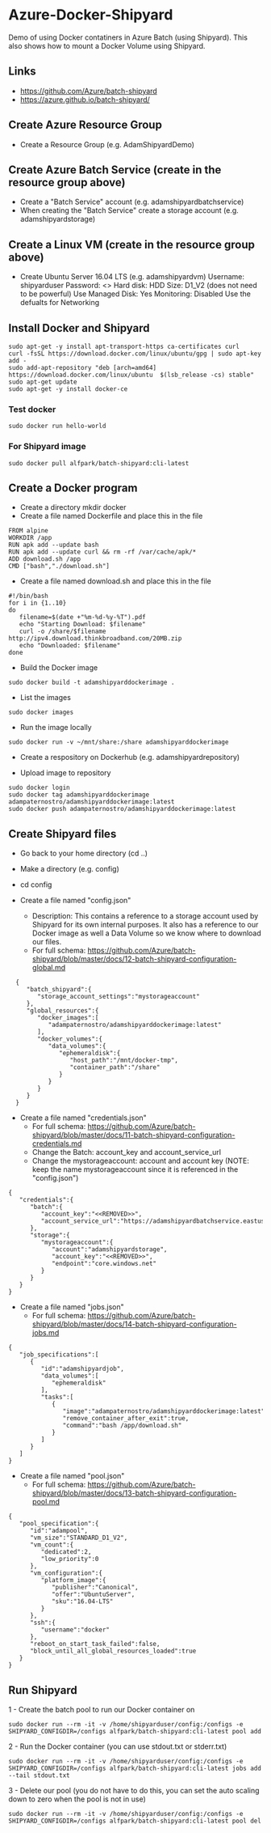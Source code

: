# Azure-Docker-Shipyard
Demo of using Docker contatiners in Azure Batch (using Shipyard).  This also shows how to mount a Docker Volume using Shipyard.

## Links
- https://github.com/Azure/batch-shipyard
- https://azure.github.io/batch-shipyard/

## Create Azure Resource Group
- Create a Resource Group (e.g. AdamShipyardDemo)

## Create Azure Batch Service (create in the resource group above)
- Create a "Batch Service" account (e.g. adamshipyardbatchservice)
- When creating the "Batch Service" create a storage account (e.g. adamshipyardstorage)

## Create a Linux VM (create in the resource group above)
- Create Ubuntu Server 16.04 LTS  (e.g. adamshipyardvm)
    Username: shipyarduser  Password: <<REMOVED>> 
    Hard disk: HDD
    Size: D1_V2 (does not need to be powerful)
    Use Managed Disk: Yes
    Monitoring: Disabled
    Use the defualts for Networking

## Install Docker and Shipyard
```
sudo apt-get -y install apt-transport-https ca-certificates curl
curl -fsSL https://download.docker.com/linux/ubuntu/gpg | sudo apt-key add -
sudo add-apt-repository "deb [arch=amd64] https://download.docker.com/linux/ubuntu  $(lsb_release -cs) stable"  
sudo apt-get update
sudo apt-get -y install docker-ce
```

### Test docker
```
sudo docker run hello-world
```

### For Shipyard image
```
sudo docker pull alfpark/batch-shipyard:cli-latest 
```

## Create a Docker program
- Create a directory mkdir docker
- Create a file named Dockerfile and place this in the file
```
FROM alpine
WORKDIR /app
RUN apk add --update bash
RUN apk add --update curl && rm -rf /var/cache/apk/*
ADD download.sh /app
CMD ["bash","./download.sh"]
```

- Create a file named download.sh and place this in the file
```
#!/bin/bash
for i in {1..10}
do
   filename=$(date +"%m-%d-%y-%T").pdf
   echo "Starting Download: $filename"
   curl -o /share/$filename http://ipv4.download.thinkbroadband.com/20MB.zip
   echo "Downloaded: $filename"
done
```

- Build the Docker image
```
sudo docker build -t adamshipyarddockerimage .
```

- List the images
```
sudo docker images
```

- Run the image locally
```
sudo docker run -v ~/mnt/share:/share adamshipyarddockerimage 
```

- Create a respository on Dockerhub (e.g. adamshipyardrepository)

- Upload image to repository
```
sudo docker login
sudo docker tag adamshipyarddockerimage adampaternostro/adamshipyarddockerimage:latest
sudo docker push adampaternostro/adamshipyarddockerimage:latest
```

## Create Shipyard files
- Go back to your home directory (cd ..)
- Make a directory (e.g. config)
- cd config

- Create a file named "config.json"
  - Description: This contains a reference to a storage account used by Shipyard for its own internal purposes.  It also has a reference to our Docker image as well a Data Volume so we know where to download our files.
  - For full schema: https://github.com/Azure/batch-shipyard/blob/master/docs/12-batch-shipyard-configuration-global.md
```
  {  
     "batch_shipyard":{  
        "storage_account_settings":"mystorageaccount"
     },
     "global_resources":{  
        "docker_images":[  
           "adampaternostro/adamshipyarddockerimage:latest"
        ],
        "docker_volumes":{  
           "data_volumes":{  
              "ephemeraldisk":{  
                 "host_path":"/mnt/docker-tmp",
                 "container_path":"/share"
              }
           }
        }
     }
  }
```

- Create a file named "credentials.json"
  - For full schema: https://github.com/Azure/batch-shipyard/blob/master/docs/11-batch-shipyard-configuration-credentials.md
  - Change the Batch: account_key and account_service_url
  - Change the mystorageaccount: account and account key (NOTE: keep the name mystorageaccount since it is referenced in the "config.json")
```
{  
   "credentials":{  
      "batch":{  
         "account_key":"<<REMOVED>>",
         "account_service_url":"https://adamshipyardbatchservice.eastus2.batch.azure.com"
      },
      "storage":{  
         "mystorageaccount":{  
            "account":"adamshipyardstorage",
            "account_key":"<<REMOVED>>",
            "endpoint":"core.windows.net"
         }
      }
   }
}
```

- Create a file named "jobs.json"
  - For full schema: https://github.com/Azure/batch-shipyard/blob/master/docs/14-batch-shipyard-configuration-jobs.md
```
{  
   "job_specifications":[  
      {  
         "id":"adamshipyardjob",
         "data_volumes":[  
            "ephemeraldisk"
         ],
         "tasks":[  
            {  
               "image":"adampaternostro/adamshipyarddockerimage:latest",
               "remove_container_after_exit":true,
               "command":"bash /app/download.sh"
            }
         ]
      }
   ]
}
```

- Create a file named "pool.json"
  - For full schema: https://github.com/Azure/batch-shipyard/blob/master/docs/13-batch-shipyard-configuration-pool.md
```
{  
   "pool_specification":{  
      "id":"adampool",
      "vm_size":"STANDARD_D1_V2",
      "vm_count":{  
         "dedicated":2,
         "low_priority":0
      },
      "vm_configuration":{  
         "platform_image":{  
            "publisher":"Canonical",
            "offer":"UbuntuServer",
            "sku":"16.04-LTS"
         }
      },
      "ssh":{  
         "username":"docker"
      },
      "reboot_on_start_task_failed":false,
      "block_until_all_global_resources_loaded":true
   }
}
```

## Run Shipyard
1 - Create the batch pool to run our Docker container on
```
sudo docker run --rm -it -v /home/shipyarduser/config:/configs -e SHIPYARD_CONFIGDIR=/configs alfpark/batch-shipyard:cli-latest pool add
```

2 - Run the Docker container (you can use stdout.txt or stderr.txt)
```
sudo docker run --rm -it -v /home/shipyarduser/config:/configs -e SHIPYARD_CONFIGDIR=/configs alfpark/batch-shipyard:cli-latest jobs add --tail stdout.txt
```

3 - Delete our pool (you do not have to do this, you can set the auto scaling down to zero when the pool is not in use)
```
sudo docker run --rm -it -v /home/shipyarduser/config:/configs -e SHIPYARD_CONFIGDIR=/configs alfpark/batch-shipyard:cli-latest pool del
```




